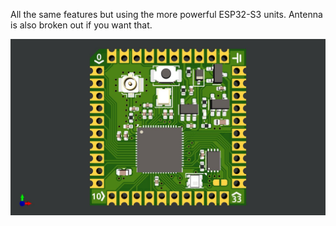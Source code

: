 All the same features but using the more powerful ESP32-S3 units. Antenna is also broken out if you want that.

![board](extra/S3_stamp.jpg)
